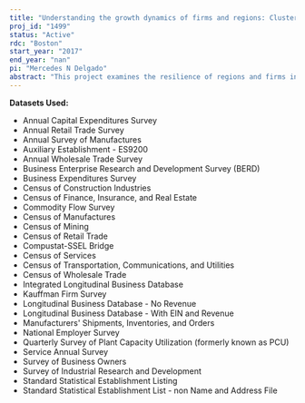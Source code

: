 ```yaml
---
title: "Understanding the growth dynamics of firms and regions: Clusters, entrepreneurial quality, and regional prosperity over the business cycle"
proj_id: "1499"
status: "Active"
rdc: "Boston"
start_year: "2017"
end_year: "nan"
pi: "Mercedes N Delgado"
abstract: "This project examines the resilience of regions and firms in the context of the recent Great Recession and prior economic recessions. When faced with a negative economic shock, the presence of clusters – geographic concentrations of related industries, firms, and supporting institutions – in a region could mitigate the effects of the negative shock. Agglomeration economies arise in regional clusters of related economic activity, and the interconnection of industries (and associated firms) could facilitate a faster recovery from a recession. Using data from the U.S. Cluster Mapping Project (USCMP) and the Longitudinal Business Database, this projects examines whether industries in strong clusters experience faster growth (as measured by employment, wage, entrepreneurship, innovation or productivity) before, during, and/or after the recession period than industries located in weak clusters. A related aspect of regional (and firm) resilience is the ability of a region or firm to diversify and re-invent itself. This project examines the role of related economic diversifications on the recovery of regions and firms. Further, the distribution of economic success within regions is often uneven, and pockets of concentrated poverty and high unemployment rates persist in American cities. Using data from the Initiative for a Competitive Inner City, the USCMP, and the Census Bureau, this projects explores whether clusters matter for the performance of inner cities, investigating if integrating inner cities into the cluster composition of their regions would lead to more effective employment outcomes."
---
```


**Datasets Used:**

  - Annual Capital Expenditures Survey 
  - Annual Retail Trade Survey 
  - Annual Survey of Manufactures 
  - Auxiliary Establishment - ES9200 
  - Annual Wholesale Trade Survey 
  - Business Enterprise Research and Development Survey (BERD) 
  - Business Expenditures Survey 
  - Census of Construction Industries 
  - Census of Finance, Insurance, and Real Estate 
  - Commodity Flow Survey 
  - Census of Manufactures 
  - Census of Mining 
  - Census of Retail Trade 
  - Compustat-SSEL Bridge 
  - Census of Services 
  - Census of Transportation, Communications, and Utilities 
  - Census of Wholesale Trade 
  - Integrated Longitudinal Business Database 
  - Kauffman Firm Survey 
  - Longitudinal Business Database - No Revenue 
  - Longitudinal Business Database - With EIN and Revenue 
  - Manufacturers' Shipments, Inventories, and Orders 
  - National Employer Survey 
  - Quarterly Survey of Plant Capacity Utilization (formerly known as PCU) 
  - Service Annual Survey 
  - Survey of Business Owners 
  - Survey of Industrial Research and Development 
  - Standard Statistical Establishment Listing 
  - Standard Statistical Establishment List - non Name and Address File 


